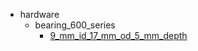 * hardware
  * bearing_600_series
    * [9_mm_id_17_mm_od_5_mm_depth](hardware/bearing_600_series/9_mm_id_17_mm_od_5_mm_depth)
